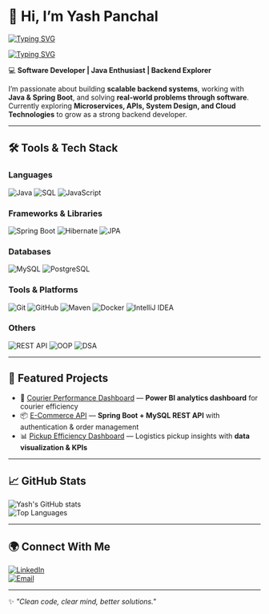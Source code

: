 # 👋 Hi, I’m Yash Panchal  

[![Typing SVG](https://readme-typing-svg.herokuapp.com?size=24&color=00F700&lines=Java+Developer;Backend+Engineer;Problem+Solver;Tech+Enthusiast)](https://git.io/typing-svg)

[![Typing SVG](https://readme-typing-svg.herokuapp.com?size=24&color=00F700&lines=Java+Developer;Backend+Engineer;Problem+Solver;Tech+Enthusiast)](https://git.io/typing-svg)


💻 **Software Developer | Java Enthusiast | Backend Explorer**  

I’m passionate about building **scalable backend systems**, working with **Java & Spring Boot**, and solving **real-world problems through software**.  
Currently exploring **Microservices, APIs, System Design, and Cloud Technologies** to grow as a strong backend developer.  

---

## 🛠️ Tools & Tech Stack  

### **Languages**
![Java](https://img.shields.io/badge/Java-ED8B00?style=for-the-badge&logo=java&logoColor=white)
![SQL](https://img.shields.io/badge/SQL-4479A1?style=for-the-badge&logo=mysql&logoColor=white)
![JavaScript](https://img.shields.io/badge/JavaScript-F7DF1E?style=for-the-badge&logo=javascript&logoColor=black)

### **Frameworks & Libraries**
![Spring Boot](https://img.shields.io/badge/Spring%20Boot-6DB33F?style=for-the-badge&logo=spring&logoColor=white)
![Hibernate](https://img.shields.io/badge/Hibernate-59666C?style=for-the-badge&logo=hibernate&logoColor=white)
![JPA](https://img.shields.io/badge/JPA-FF6F61?style=for-the-badge&logo=java&logoColor=white)

### **Databases**
![MySQL](https://img.shields.io/badge/MySQL-4479A1?style=for-the-badge&logo=mysql&logoColor=white)
![PostgreSQL](https://img.shields.io/badge/PostgreSQL-4169E1?style=for-the-badge&logo=postgresql&logoColor=white)

### **Tools & Platforms**
![Git](https://img.shields.io/badge/Git-F05032?style=for-the-badge&logo=git&logoColor=white)
![GitHub](https://img.shields.io/badge/GitHub-181717?style=for-the-badge&logo=github&logoColor=white)
![Maven](https://img.shields.io/badge/Maven-C71A36?style=for-the-badge&logo=apachemaven&logoColor=white)
![Docker](https://img.shields.io/badge/Docker-2496ED?style=for-the-badge&logo=docker&logoColor=white)
![IntelliJ IDEA](https://img.shields.io/badge/IntelliJ%20IDEA-000000?style=for-the-badge&logo=intellijidea&logoColor=white)

### **Others**
![REST API](https://img.shields.io/badge/REST-000000?style=for-the-badge&logo=rest&logoColor=white)
![OOP](https://img.shields.io/badge/OOP-FF6F61?style=for-the-badge)
![DSA](https://img.shields.io/badge/DSA-008080?style=for-the-badge)

---

## 📂 Featured Projects  

- 🚀 [Courier Performance Dashboard](#) — **Power BI analytics dashboard** for courier efficiency  
- 📦 [E-Commerce API](#) — **Spring Boot + MySQL REST API** with authentication & order management  
- 📊 [Pickup Efficiency Dashboard](#) — Logistics pickup insights with **data visualization & KPIs**  

---

## 📈 GitHub Stats  

![Yash's GitHub stats](https://github-readme-stats.vercel.app/api?username=yashpanchal089&show_icons=true&theme=tokyonight&hide_title=true)  
![Top Languages](https://github-readme-stats.vercel.app/api/top-langs/?username=yashpanchal089&layout=compact&theme=tokyonight&hide_title=true)  

---

## 🌍 Connect With Me  

[![LinkedIn](https://img.shields.io/badge/LinkedIn-0077B5?style=for-the-badge&logo=linkedin&logoColor=white)](https://www.linkedin.com/in/panchalyash2000/)  
[![Email](https://img.shields.io/badge/Email-D14836?style=for-the-badge&logo=gmail&logoColor=white)](mailto:panchalyash089@email.com)  

---

✨ *"Clean code, clear mind, better solutions."*
